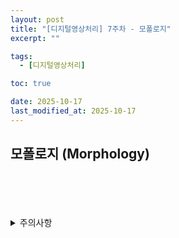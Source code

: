 ```yaml
---
layout: post
title: "[디지털영상처리] 7주차 - 모폴로지"
excerpt: ""

tags:
  - [디지털영상처리]

toc: true

date: 2025-10-17
last_modified_at: 2025-10-17
---
```

## 모폴로지 (Morphology)

<br>
<br>
<br>
<br>
<details>
<summary>주의사항</summary>
<div markdown="1">

이 포스팅은 강원대학교 김윤 교수님의 디지털영상처리 수업을 들으며 내용을 정리 한 것입니다.  
수업 내용에 대한 저작권은 교수님께 있으니,  
다른 곳으로의 무분별한 내용 복사를 자제해 주세요.

</div>
</details>